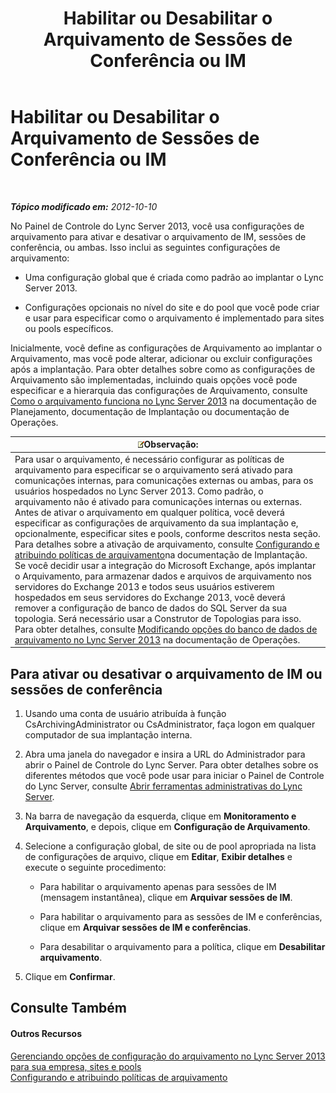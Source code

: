 ﻿---
title: Habilitar ou Desabilitar o Arquivamento de Sessões de Conferência ou IM
TOCTitle: Habilitar ou Desabilitar o Arquivamento de Sessões de Conferência ou IM
ms:assetid: aa4b5983-dbe1-4d64-8a18-fe2c33994e94
ms:mtpsurl: https://technet.microsoft.com/pt-br/library/Gg182567(v=OCS.15)
ms:contentKeyID: 49307745
ms.date: 05/19/2016
mtps_version: v=OCS.15
ms.translationtype: HT
---

# Habilitar ou Desabilitar o Arquivamento de Sessões de Conferência ou IM

 

_**Tópico modificado em:** 2012-10-10_

No Painel de Controle do Lync Server 2013, você usa configurações de arquivamento para ativar e desativar o arquivamento de IM, sessões de conferência, ou ambas. Isso inclui as seguintes configurações de arquivamento:

  - Uma configuração global que é criada como padrão ao implantar o Lync Server 2013.

  - Configurações opcionais no nível do site e do pool que você pode criar e usar para especificar como o arquivamento é implementado para sites ou pools específicos.

Inicialmente, você define as configurações de Arquivamento ao implantar o Arquivamento, mas você pode alterar, adicionar ou excluir configurações após a implantação. Para obter detalhes sobre como as configurações de Arquivamento são implementadas, incluindo quais opções você pode especificar e a hierarquia das configurações de Arquivamento, consulte [Como o arquivamento funciona no Lync Server 2013](lync-server-2013-how-archiving-works.md) na documentação de Planejamento, documentação de Implantação ou documentação de Operações.

<table>
<thead>
<tr class="header">
<th><img src="images/Gg425756.note(OCS.15).gif" title="note" alt="note" />Observação:</th>
</tr>
</thead>
<tbody>
<tr class="odd">
<td>Para usar o arquivamento, é necessário configurar as políticas de arquivamento para especificar se o arquivamento será ativado para comunicações internas, para comunicações externas ou ambas, para os usuários hospedados no Lync Server 2013. Como padrão, o arquivamento não é ativado para comunicações internas ou externas. Antes de ativar o arquivamento em qualquer política, você deverá especificar as configurações de arquivamento da sua implantação e, opcionalmente, especificar sites e pools, conforme descritos nesta seção. Para detalhes sobre a ativação de arquivamento, consulte <a href="lync-server-2013-configuring-and-assigning-archiving-policies.md">Configurando e atribuindo políticas de arquivamento</a>na documentação de Implantação.<br />
Se você decidir usar a integração do Microsoft Exchange, após implantar o Arquivamento, para armazenar dados e arquivos de arquivamento nos servidores do Exchange 2013 e todos seus usuários estiverem hospedados em seus servidores do Exchange 2013, você deverá remover a configuração de banco de dados do SQL Server da sua topologia. Será necessário usar a Construtor de Topologias para isso. Para obter detalhes, consulte <a href="lync-server-2013-changing-archiving-database-options.md">Modificando opções do banco de dados de arquivamento no Lync Server 2013</a> na documentação de Operações.</td>
</tr>
</tbody>
</table>


## Para ativar ou desativar o arquivamento de IM ou sessões de conferência

1.  Usando uma conta de usuário atribuída à função CsArchivingAdministrator ou CsAdministrator, faça logon em qualquer computador de sua implantação interna.

2.  Abra uma janela do navegador e insira a URL do Administrador para abrir o Painel de Controle do Lync Server. Para obter detalhes sobre os diferentes métodos que você pode usar para iniciar o Painel de Controle do Lync Server, consulte [Abrir ferramentas administrativas do Lync Server](lync-server-2013-open-lync-server-administrative-tools.md).

3.  Na barra de navegação da esquerda, clique em **Monitoramento e Arquivamento**, e depois, clique em **Configuração de Arquivamento**.

4.  Selecione a configuração global, de site ou de pool apropriada na lista de configurações de arquivo, clique em **Editar**, **Exibir detalhes** e execute o seguinte procedimento:
    
      - Para habilitar o arquivamento apenas para sessões de IM (mensagem instantânea), clique em **Arquivar sessões de IM**.
    
      - Para habilitar o arquivamento para as sessões de IM e conferências, clique em **Arquivar sessões de IM e conferências**.
    
      - Para desabilitar o arquivamento para a política, clique em **Desabilitar arquivamento**.

5.  Clique em **Confirmar**.

## Consulte Também

#### Outros Recursos

[Gerenciando opções de configuração do arquivamento no Lync Server 2013 para sua empresa, sites e pools](lync-server-2013-managing-archiving-configuration-options-for-your-organization-sites-and-pools.md)  
[Configurando e atribuindo políticas de arquivamento](lync-server-2013-configuring-and-assigning-archiving-policies.md)

